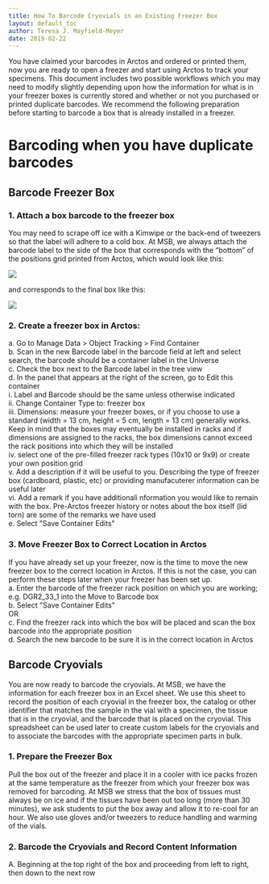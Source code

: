 ```yaml
---
title: How To Barcode Cryovials in an Existing Freezer Box
layout: default_toc
author: Teresa J. Mayfield-Meyer
date: 2019-02-22
---
```


You have claimed your barcodes in Arctos and ordered or printed them, now you are ready to open a freezer and start using Arctos to track your specimens. This document includes two possible workflows which you may need to modify slightly depending upon how the information for what is in your freezer boxes is currently stored and whether or not you purchased or printed duplicate barcodes. We recommend the following preparation before starting to barcode a box that is already installed in a freezer.

# Barcoding when you have duplicate barcodes

## Barcode Freezer Box

### 1.	Attach a box barcode to the freezer box
   You may need to scrape off ice with a Kimwipe or the back-end of tweezers so that the label will adhere to a cold box. At MSB, we always attach the barcode label to the side of the box that corresponds with the “bottom” of the positions grid printed from Arctos, which would look like this:
    
   ![](https://raw.githubusercontent.com/ArctosDB/documentation-wiki/gh-pages/tutorial_images/freezer%20box%20template.jpg)
    
   and corresponds to the final box like this:
    
   ![](https://raw.githubusercontent.com/ArctosDB/documentation-wiki/gh-pages/tutorial_images/freezer%20box%20with%20barcodes.jpg)
    
### 2.	Create a freezer box in Arctos:
   a.	Go to Manage Data > Object Tracking > Find Container  
   b.	Scan in the new Barcode label in the barcode field at left and select search, the barcode should be a container label in the Universe  
   c.	Check the box next to the Barcode label in the tree view  
   d.	In the panel that appears at the right of the screen, go to Edit this container  
     i.	Label and Barcode should be the same unless otherwise indicated  
     ii.	Change Container Type to: freezer box  
     iii.	Dimensions: measure your freezer boxes, or if you choose to use a standard (width = 13 cm, height = 5 cm, length = 13 cm) generally works. Keep in mind that the boxes may eventually be installed in racks and if dimensions are assigned to the racks, the box dimensions cannot exceed the rack positions into which they will be installed  
     iv.	select one of the pre-filled freezer rack types (10x10 or 9x9) or create your own position grid  
     v. Add a description if it will be useful to you. Describing the type of freezer box (cardboard, plastic, etc) or providing manufacuterer information can be useful later  
     vi. Add a remark if you have additionali nformation you would like to remain with the box. Pre-Arctos freezer history or notes about the box itself (lid torn) are some of the remarks we have used  
   e.	Select "Save Container Edits"  
  
### 3.	Move Freezer Box to Correct Location in Arctos
   If you have already set up your freezer, now is the time to move the new freezer box to the correct location in Arctos. If this is not the case, you can perform these steps later when your freezer has been set up.  
   a.	Enter the barcode of the freezer rack position on which you are working; e.g. DGR2_33_1 into the Move to Barcode box  
   b.	Select "Save Container Edits"  
      OR  
   c.  Find the freezer rack into which the box will be placed and scan the box barcode into the appropriate position  
   d.	Search the new barcode to be sure it is in the correct location in Arctos  
    
## Barcode Cryovials

You are now ready to barcode the cryovials. At MSB, we have the information for each freezer box in an Excel sheet. We use this sheet to record the position of each cryovial in the freezer box, the catalog or other identifier that matches the sample in the vial with a specimen, the tissue that is in the cryovial, and the barcode that is placed on the cryovial. This spreadsheet can be used later to create custom labels for the cryovials and to associate the barcodes with the appropriate specimen parts in bulk.

### 1. Prepare the Freezer Box
  Pull the box out of the freezer and place it in a cooler with ice packs frozen at the same temperature as the freezer from which your freezer box was removed for barcoding. At MSB we stress that the box of tissues must always be on ice and if the tissues have been out too long (more than 30 minutes), we ask students to put the box away and allow it to re-cool for an hour. We also use gloves and/or tweezers to reduce handling and warming of the vials.

### 2.  Barcode the Cryovials and Record Content Information
   A.  Beginning at the top right of the box and proceeding from left to right, then down to the next row

